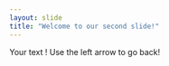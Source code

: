 ```yaml
---
layout: slide
title: "Welcome to our second slide!"
---
```

Your text !
Use the left arrow to go back!
